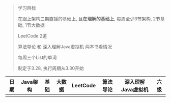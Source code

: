 > 学习目标
>
> 在跟上架构三期直播的基础上, 且**在理解的基础上**, 每周至少3节架构, 2节基础, 1节大数据
>
> LeetCode 2道
>
> 算法导论 和 深入理解Java虚拟机 两本书看情况
>
> 每周三个List的单词
>
> 制定于3.28, 执行周期从3.30开始

| 日期 | Java架构 | 基础 | 大数据 | LeetCode | 算法导论 | 深入理解Java虚拟机 | 六级 |
| ---- | -------- | ---- | ------ | -------- | -------- | ------------------ | ---- |
|      |          |      |        |          |          |                    |      |


